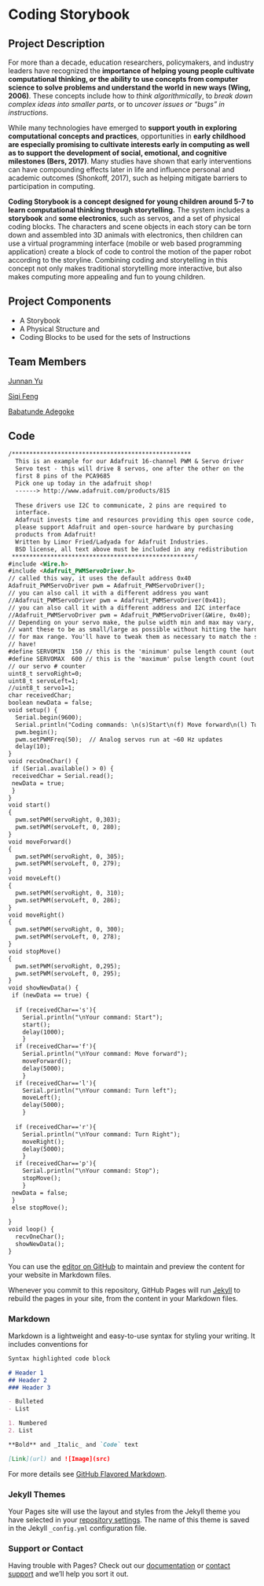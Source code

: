 # Coding Storybook

## Project Description
For more than a decade, education researchers, policymakers, and industry leaders have recognized the **importance of helping young people cultivate computational thinking, or the ability to use concepts from computer science to solve problems and understand the world in new ways (Wing, 2006)**. These concepts include how to _think algorithmically_, to _break down complex ideas into smaller parts_, or to _uncover issues or “bugs” in instructions_. 

While many technologies have emerged to **support youth in exploring computational concepts and practices**, opportunities in **early childhood are especially promising to cultivate interests early in computing as well as to support the development of social, emotional, and cognitive milestones (Bers, 2017)**. Many studies have shown that early interventions can have compounding effects later in life and influence personal and academic outcomes (Shonkoff, 2017), such as helping mitigate barriers to participation in computing. 

**Coding Storybook is a concept designed for young children around 5-7 to learn computational thinking through storytelling.** The system includes a **storybook** and **some electronics**, such as servos, and a set of physical coding blocks. The characters and scene objects in each story can be torn down and assembled into 3D animals with electronics, then children can use a virtual programming interface (mobile or web based programming application) create a block of code to control the motion of the paper robot according to the storyline. Combining coding and storytelling in this concept not only makes traditional storytelling more interactive, but also makes computing more appealing and fun to young children.

## Project Components
- A Storybook
- A Physical Structure and
- Coding Blocks to be used for the sets of Instructions

## Team Members
[Junnan Yu](https://github.com/Junnanyu)

[Siqi Feng](https://github.com/Siqi77feng)

[Babatunde Adegoke](https://github.com/degokay)



## Code
```markdown
/*************************************************** 
  This is an example for our Adafruit 16-channel PWM & Servo driver
  Servo test - this will drive 8 servos, one after the other on the
  first 8 pins of the PCA9685
  Pick one up today in the adafruit shop!
  ------> http://www.adafruit.com/products/815
  
  These drivers use I2C to communicate, 2 pins are required to  
  interface.
  Adafruit invests time and resources providing this open source code, 
  please support Adafruit and open-source hardware by purchasing 
  products from Adafruit!
  Written by Limor Fried/Ladyada for Adafruit Industries.  
  BSD license, all text above must be included in any redistribution
 ****************************************************/
#include <Wire.h>
#include <Adafruit_PWMServoDriver.h>
// called this way, it uses the default address 0x40
Adafruit_PWMServoDriver pwm = Adafruit_PWMServoDriver();
// you can also call it with a different address you want
//Adafruit_PWMServoDriver pwm = Adafruit_PWMServoDriver(0x41);
// you can also call it with a different address and I2C interface
//Adafruit_PWMServoDriver pwm = Adafruit_PWMServoDriver(&Wire, 0x40);
// Depending on your servo make, the pulse width min and max may vary, you 
// want these to be as small/large as possible without hitting the hard stop
// for max range. You'll have to tweak them as necessary to match the servos you
// have!
#define SERVOMIN  150 // this is the 'minimum' pulse length count (out of 4096)
#define SERVOMAX  600 // this is the 'maximum' pulse length count (out of 4096)
// our servo # counter
uint8_t servoRight=0;
uint8_t servoLeft=1;
//uint8_t servo1=1;
char receivedChar;
boolean newData = false;
void setup() {
  Serial.begin(9600);
  Serial.println("Coding commands: \n(s)Start\n(f) Move forward\n(l) Turn left\n(r)Turn right\n(p)Stop\nPlease input s, f, l, r, or p to control the robot");
  pwm.begin();
  pwm.setPWMFreq(50);  // Analog servos run at ~60 Hz updates
  delay(10);
}
void recvOneChar() {
 if (Serial.available() > 0) {
 receivedChar = Serial.read();
 newData = true;
 }
}
void start()
{
  pwm.setPWM(servoRight, 0,303);
  pwm.setPWM(servoLeft, 0, 280);
}
void moveForward()
{
  pwm.setPWM(servoRight, 0, 305);
  pwm.setPWM(servoLeft, 0, 279);
}
void moveLeft()
{
  pwm.setPWM(servoRight, 0, 310);
  pwm.setPWM(servoLeft, 0, 286);
}
void moveRight()
{
  pwm.setPWM(servoRight, 0, 300);
  pwm.setPWM(servoLeft, 0, 278);
}
void stopMove()
{
  pwm.setPWM(servoRight, 0,295);
  pwm.setPWM(servoLeft, 0, 295);
}
void showNewData() {
 if (newData == true) {
    
  if (receivedChar=='s'){
    Serial.println("\nYour command: Start");
    start();
    delay(1000);
    }
  if (receivedChar=='f'){
    Serial.println("\nYour command: Move forward");
    moveForward();
    delay(5000);
    }
  if (receivedChar=='l'){
    Serial.println("\nYour command: Turn left");
    moveLeft();
    delay(5000);
    }
  
  if (receivedChar=='r'){
    Serial.println("\nYour command: Turn Right");
    moveRight();
    delay(5000);
    }
  if (receivedChar=='p'){
    Serial.println("\nYour command: Stop");
    stopMove();
    }
 newData = false;
 }
 else stopMove();
 
}
void loop() {
  recvOneChar();
  showNewData();
}
```





You can use the [editor on GitHub](https://github.com/degokay/Coding-Storybook/edit/master/index.md) to maintain and preview the content for your website in Markdown files.

Whenever you commit to this repository, GitHub Pages will run [Jekyll](https://jekyllrb.com/) to rebuild the pages in your site, from the content in your Markdown files.

### Markdown

Markdown is a lightweight and easy-to-use syntax for styling your writing. It includes conventions for

```markdown
Syntax highlighted code block

# Header 1
## Header 2
### Header 3

- Bulleted
- List

1. Numbered
2. List

**Bold** and _Italic_ and `Code` text

[Link](url) and ![Image](src)
```

For more details see [GitHub Flavored Markdown](https://guides.github.com/features/mastering-markdown/).

### Jekyll Themes

Your Pages site will use the layout and styles from the Jekyll theme you have selected in your [repository settings](https://github.com/degokay/Coding-Storybook/settings). The name of this theme is saved in the Jekyll `_config.yml` configuration file.

### Support or Contact

Having trouble with Pages? Check out our [documentation](https://help.github.com/categories/github-pages-basics/) or [contact support](https://github.com/contact) and we’ll help you sort it out.
